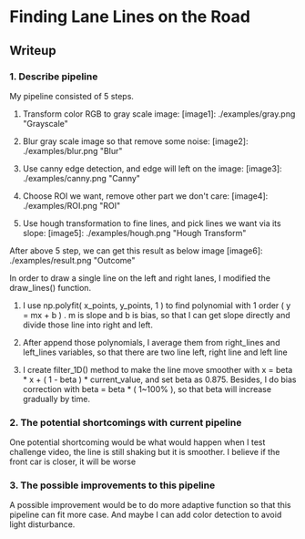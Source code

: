 # **Finding Lane Lines on the Road** 

## Writeup

### 1. Describe pipeline

My pipeline consisted of 5 steps.
1. Transform color RGB to gray scale image:
[image1]: ./examples/gray.png "Grayscale"

2. Blur gray scale image so that remove some noise:
[image2]: ./examples/blur.png "Blur"

3. Use canny edge detection, and edge will left on the image:
[image3]: ./examples/canny.png "Canny"

4. Choose ROI we want, remove other part we don't care:
[image4]: ./examples/ROI.png "ROI"

5. Use hough transformation to fine lines, and pick lines we want via its slope:
[image5]: ./examples/hough.png "Hough Transform"

After above 5 step, we can get this result as below image
[image6]: ./examples/result.png "Outcome"



In order to draw a single line on the left and right lanes, I modified the draw_lines() function.

1. I use np.polyfit( x_points, y_points, 1 ) to find polynomial with 1 order ( y = mx + b ) .
  m is slope and b is bias, so that I can get slope directly and divide those line into right and left.

2. After append those polynomials, I average them from right_lines and left_lines variables, so that there are two line left, right line and left line

3. I create filter_1D() method to make the line move smoother with x = beta * x + ( 1 - beta ) * current_value, and set beta as 0.875.
  Besides, I do bias correction with beta = beta * ( 1~100% ), so that beta will increase gradually by time.


### 2. The potential shortcomings with current pipeline


One potential shortcoming would be what would happen when I test challenge video, the line is still shaking but it is smoother. I believe if the front car is closer, it will be worse


### 3. The possible improvements to this pipeline

A possible improvement would be to do more adaptive function so that this pipeline can fit more case.
And maybe I can add color detection to avoid light disturbance.
